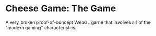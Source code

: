 # Cheese Game: The Game

A very broken proof-of-concept WebGL game that involves all of the "modern gaming" characteristics.

